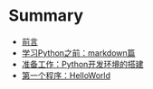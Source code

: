 # Summary

* [前言](README.md)
* [学习Python之前：markdown篇](0学习Python之前：markdown篇.md)
* [准备工作：Python开发环境的搭建](https://github.com/cuipikou/QpyLearningJournal/blob/master/1%E5%87%86%E5%A4%87%E5%B7%A5%E4%BD%9C%EF%BC%9A%E6%90%AD%E5%BB%BAPython%E5%BC%80%E5%8F%91%E7%8E%AF%E5%A2%83.md)
* [第一个程序：HelloWorld](https://github.com/cuipikou/QpyLearningJournal/blob/master/2%E7%AC%AC%E4%B8%80%E4%B8%AA%E7%A8%8B%E5%BA%8F%EF%BC%9AHelloWorld.md)
